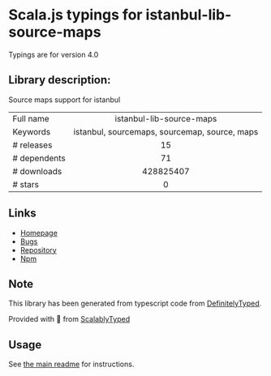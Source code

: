 
# Scala.js typings for istanbul-lib-source-maps

Typings are for version 4.0

## Library description:
Source maps support for istanbul

|                    |                 |
| ------------------ | :-------------: |
| Full name          | istanbul-lib-source-maps |
| Keywords           | istanbul, sourcemaps, sourcemap, source, maps |
| # releases         | 15 |
| # dependents       | 71 |
| # downloads        | 428825407 |
| # stars            | 0 |

## Links
- [Homepage](https://istanbul.js.org/)
- [Bugs](https://github.com/istanbuljs/istanbuljs/issues)
- [Repository](https://github.com/istanbuljs/istanbuljs)
- [Npm](https://www.npmjs.com/package/istanbul-lib-source-maps)
    


## Note
This library has been generated from typescript code from [DefinitelyTyped](https://definitelytyped.org).

Provided with :purple_heart: from [ScalablyTyped](https://github.com/oyvindberg/ScalablyTyped)

## Usage
See [the main readme](../../readme.md) for instructions.


